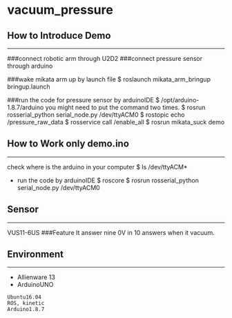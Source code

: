 # vacuum_pressure

## How to Introduce Demo
----
###connect robotic arm through U2D2
###connect pressure sensor through arduino

###wake mikata arm up by launch file
$ roslaunch mikata_arm_bringup bringup.launch

###run the code for pressure sensor by arduinoIDE
$ /opt/arduino-1.8.7/arduino
you might need to put the command two times.
$ rosrun rosserial_python serial_node.py /dev/ttyACM0
$ rostopic echo /pressure_raw_data
$ rosservice call /enable_all
$ rosrun mikata_suck demo


## How to Work only demo.ino
----
check where is the arduino in your computer
$ ls /dev/ttyACM*
- run the code by arduinoIDE
$ roscore
$ rosrun rosserial_python serial_node.py /dev/ttyACM0

## Sensor
----
VUS11-6US
###Feature
It answer nine 0V in 10 answers when it vacuum.


## Environment
---
 - Allienware 13
 - ArduinoUNO
```
Ubuntu16.04
ROS, kinetic
Arduino1.8.7
```
